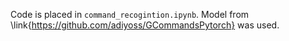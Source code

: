 Code is placed in `command_recogintion.ipynb`. Model from \link{https://github.com/adiyoss/GCommandsPytorch} was used.
